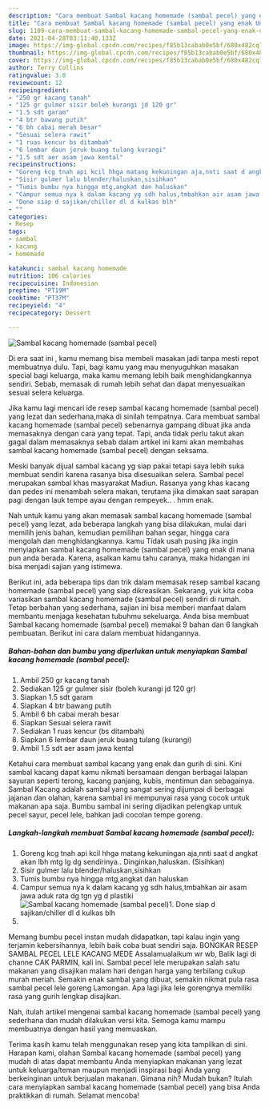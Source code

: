 ```yaml
---
description: "Cara membuat Sambal kacang homemade (sambal pecel) yang enak Untuk Jualan"
title: "Cara membuat Sambal kacang homemade (sambal pecel) yang enak Untuk Jualan"
slug: 1109-cara-membuat-sambal-kacang-homemade-sambal-pecel-yang-enak-untuk-jualan
date: 2021-04-28T03:11:40.133Z
image: https://img-global.cpcdn.com/recipes/f85b13cabab0e5bf/680x482cq70/sambal-kacang-homemade-sambal-pecel-foto-resep-utama.jpg
thumbnail: https://img-global.cpcdn.com/recipes/f85b13cabab0e5bf/680x482cq70/sambal-kacang-homemade-sambal-pecel-foto-resep-utama.jpg
cover: https://img-global.cpcdn.com/recipes/f85b13cabab0e5bf/680x482cq70/sambal-kacang-homemade-sambal-pecel-foto-resep-utama.jpg
author: Terry Collins
ratingvalue: 3.8
reviewcount: 12
recipeingredient:
- "250 gr kacang tanah"
- "125 gr gulmer sisir boleh kurangi jd 120 gr"
- "1.5 sdt garam"
- "4 btr bawang putih"
- "6 bh cabai merah besar"
- "Sesuai selera rawit"
- "1 ruas kencur bs ditambah"
- "6 lembar daun jeruk buang tulang kurangi"
- "1.5 sdt aer asam jawa kental"
recipeinstructions:
- "Goreng kcg tnah api kcil hhga matang kekuningan aja,nnti saat d angkat akan lbh mtg lg dg sendirinya.. Dinginkan,haluskan. (Sisihkan)"
- "Sisir gulmer lalu blender/haluskan,sisihkan"
- "Tumis bumbu nya hingga mtg,angkat dan haluskan"
- "Campur semua nya k dalam kacang yg sdh halus,tmbahkan air asam jawa aduk rata dg tgn yg d plastiki"
- "Done siap d sajikan/chiller dl d kulkas blh"
- ""
categories:
- Resep
tags:
- sambal
- kacang
- homemade

katakunci: sambal kacang homemade 
nutrition: 106 calories
recipecuisine: Indonesian
preptime: "PT19M"
cooktime: "PT37M"
recipeyield: "4"
recipecategory: Dessert

---
```



![Sambal kacang homemade (sambal pecel)](https://img-global.cpcdn.com/recipes/f85b13cabab0e5bf/680x482cq70/sambal-kacang-homemade-sambal-pecel-foto-resep-utama.jpg)

Di era  saat ini , kamu memang bisa membeli masakan jadi tanpa mesti repot membuatnya dulu. Tapi, bagi kamu yang mau menyuguhkan masakan special bagi keluarga, maka kamu memang lebih baik menghidangkannya sendiri. Sebab, memasak di rumah lebih sehat dan dapat menyesuaikan sesuai selera keluarga.

Jika kamu lagi mencari ide resep sambal kacang homemade (sambal pecel) yang lezat dan sederhana,maka di sinilah tempatnya. Cara membuat sambal kacang homemade (sambal pecel)  sebenarnya gampang dibuat jika anda memasaknya dengan cara yang tepat. Tapi, anda tidak perlu takut akan gagal dalam memasaknya 
sebab dalam artikel ini kami akan membahas sambal kacang homemade (sambal pecel) dengan seksama.  

Meski banyak dijual sambal kacang yg siap pakai tetapi saya lebih suka membuat sendiri karena rasanya bisa disesuaikan selera. Sambal pecel merupakan sambal khas masyarakat Madiun. Rasanya yang khas kacang dan pedes ini menambah selera makan, terutama jika dimakan saat sarapan pagi dengan lauk tempe ayau dengan rempeyek.. . hmm enak.

Nah untuk kamu yang akan memasak sambal kacang homemade (sambal pecel) yang lezat, ada beberapa langkah yang bisa dilakukan, mulai dari memilih jenis bahan, kemudian pemilihan bahan segar, hingga cara mengolah dan menghidangkannya. kamu Tidak usah pusing jika ingin menyiapkan sambal kacang homemade (sambal pecel) yang enak di mana pun anda berada. Karena, asalkan kamu  tahu caranya, maka hidangan ini bisa menjadi sajian yang istimewa.

Berikut ini, ada beberapa tips dan trik dalam memasak resep sambal kacang homemade (sambal pecel) yang siap dikreasikan. Sekarang, yuk kita coba variasikan sambal kacang homemade (sambal pecel) sendiri di rumah. Tetap berbahan yang sederhana, sajian ini bisa memberi manfaat dalam membantu menjaga kesehatan tubuhmu sekeluarga. Anda bisa membuat Sambal kacang homemade (sambal pecel) memakai 9 bahan dan 6 langkah pembuatan. Berikut ini cara dalam membuat hidangannya.

<!--inarticleads1-->

##### Bahan-bahan dan bumbu yang diperlukan untuk menyiapkan Sambal kacang homemade (sambal pecel):

1. Ambil 250 gr kacang tanah
1. Sediakan 125 gr gulmer sisir (boleh kurangi jd 120 gr)
1. Siapkan 1.5 sdt garam
1. Siapkan 4 btr bawang putih
1. Ambil 6 bh cabai merah besar
1. Siapkan Sesuai selera rawit
1. Sediakan 1 ruas kencur (bs ditambah)
1. Siapkan 6 lembar daun jeruk buang tulang (kurangi)
1. Ambil 1.5 sdt aer asam jawa kental


Ketahui cara membuat sambal kacang yang enak dan gurih di sini. Kini sambal kacang dapat kamu nikmati bersamaan dengan berbagai lalapan sayuran seperti terong, kacang panjang, kubis, mentimun dan sebagainya. Sambal Kacang adalah sambal yang sangat sering dijumpai di berbagai jajanan dan olahan, karena sambal ini mempunyai rasa yang cocok untuk makanan apa saja. Bumbu sambal ini sering dijadikan pelengkap untuk pecel sayur, pecel lele, bahkan jadi cocolan tempe goreng. 

<!--inarticleads2-->

##### Langkah-langkah membuat Sambal kacang homemade (sambal pecel):

1. Goreng kcg tnah api kcil hhga matang kekuningan aja,nnti saat d angkat akan lbh mtg lg dg sendirinya.. Dinginkan,haluskan. (Sisihkan)
1. Sisir gulmer lalu blender/haluskan,sisihkan
1. Tumis bumbu nya hingga mtg,angkat dan haluskan
1. Campur semua nya k dalam kacang yg sdh halus,tmbahkan air asam jawa aduk rata dg tgn yg d plastiki
<img src="https://img-global.cpcdn.com/steps/175f493032051a69/160x128cq70/sambal-kacang-homemade-sambal-pecel-langkah-memasak-4-foto.jpg" alt="Sambal kacang homemade (sambal pecel)">1. Done siap d sajikan/chiller dl d kulkas blh
1. 


Memang bumbu pecel instan mudah didapatkan, tapi kalau ingin yang terjamin kebersihannya, lebih baik coba buat sendiri saja. BONGKAR RESEP SAMBAL PECEL LELE KACANG MEDE Assalamualaikum wr wb, Balik lagi di channe CAK PARMIN, kali ini. Sambal pecel lele merupakan salah satu makanan yang disajikan malam hari dengan harga yang terbilang cukup murah meriah. Semakin enak sambal yang dibuat, semakin nikmat pula rasa sambal pecel lele goreng Lamongan. Apa lagi jika lele gorengnya memiliki rasa yang gurih lengkap disajikan. 

Nah, itulah artikel mengenai  sambal kacang homemade (sambal pecel)  yang sederhana dan mudah dilakukan versi kita. Semoga kamu mampu membuatnya dengan hasil yang memuaskan. 

Terima kasih kamu telah menggunakan resep yang kita tampilkan di sini. Harapan kami, olahan  Sambal kacang homemade (sambal pecel) yang mudah di atas dapat membantu Anda menyiapkan makanan yang lezat untuk keluarga/teman maupun menjadi inspirasi bagi Anda yang berkeinginan untuk berjualan makanan. Gimana nih? Mudah bukan? Itulah cara menyiapkan sambal kacang homemade (sambal pecel) yang bisa Anda praktikkan di rumah. Selamat mencoba!

